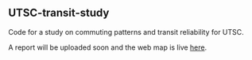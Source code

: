 ## UTSC-transit-study

Code for a study on commuting patterns and transit reliability for UTSC.

A report will be uploaded soon and the web map is live [here](https://sausy-lab.github.io/utsc-transit-study/map.html).
